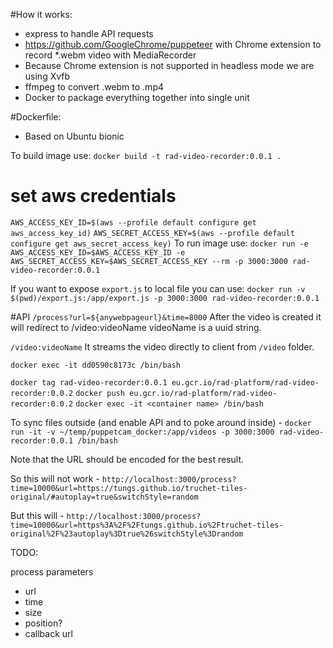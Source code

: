 #How it works:
 - express to handle API requests
 - https://github.com/GoogleChrome/puppeteer with Chrome extension to record *.webm video with MediaRecorder
 - Because Chrome extension is not supported in headless mode we are using Xvfb
 - ffmpeg to convert .webm to .mp4
 - Docker to package everything together into single unit

#Dockerfile:
- Based on Ubuntu bionic

To build image use: `docker build -t rad-video-recorder:0.0.1 .`

# set aws credentials
`AWS_ACCESS_KEY_ID=$(aws --profile default configure get aws_access_key_id)`
`AWS_SECRET_ACCESS_KEY=$(aws --profile default configure get aws_secret_access_key)`
To run image use: `docker run -e AWS_ACCESS_KEY_ID=$AWS_ACCESS_KEY_ID -e AWS_SECRET_ACCESS_KEY=$AWS_SECRET_ACCESS_KEY --rm -p 3000:3000 rad-video-recorder:0.0.1`

If you want to expose `export.js` to local file you can use:
`docker run -v $(pwd)/export.js:/app/export.js -p 3000:3000 rad-video-recorder:0.0.1`

#API
`/process?url=${anywebpageurl}&time=8000`
After the video is created it will redirect to /video:videoName videoName is a uuid string.

`/video:videoName`
It streams the video directly to client from `/video` folder.

`docker exec -it dd0590c8173c /bin/bash`

`docker tag rad-video-recorder:0.0.1 eu.gcr.io/rad-platform/rad-video-recorder:0.0.2`
`docker push eu.gcr.io/rad-platform/rad-video-recorder:0.0.2`
`docker exec -it <container name> /bin/bash`



To sync files outside (and enable API and to poke around inside) - 
`docker run -it -v ~/temp/puppetcam_docker:/app/videos -p 3000:3000 rad-video-recorder:0.0.1 /bin/bash`

Note that the URL should be encoded for the best result. 

So this will not work - 
`http://localhost:3000/process?time=10000&url=https://tungs.github.io/truchet-tiles-original/#autoplay=true&switchStyle=random`

But this will -
`http://localhost:3000/process?time=10000&url=https%3A%2F%2Ftungs.github.io%2Ftruchet-tiles-original%2F%23autoplay%3Dtrue%26switchStyle%3Drandom`


TODO:

process parameters
- url
- time
- size
- position?
- callback url